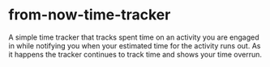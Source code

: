 # from-now-time-tracker
A simple time tracker that tracks spent time on an activity you are engaged in while notifying you when your estimated time for the activity runs out. As it happens the tracker continues to track time and shows your time overrun.
